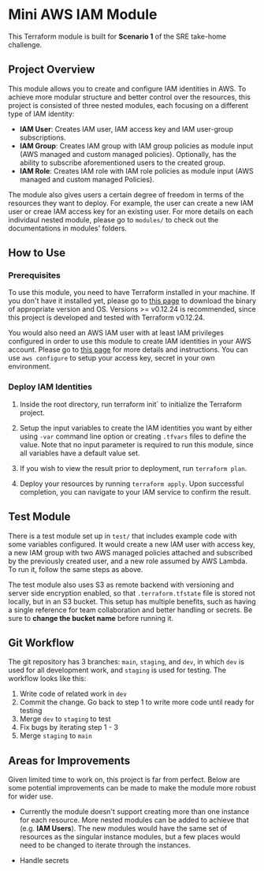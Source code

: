 # Mini AWS IAM Module

This Terraform module is built for **Scenario 1** of the SRE take-home challenge.

## Project Overview

This module allows you to create and configure IAM identities in AWS. To achieve more modular structure and better control over the resources, this project is consisted of three nested modules, each focusing on a different type of IAM identity:

- **IAM User**: Creates IAM user, IAM access key and IAM user-group subscriptions.
- **IAM Group**: Creates IAM group with IAM group policies as module input (AWS managed and custom managed policies). Optionally, has the ability to subscribe aforementioned users to the created group.
- **IAM Role**: Creates IAM role with IAM role policies as module input (AWS managed and custom managed Policies).

The module also gives users a certain degree of freedom in terms of the resources they want to deploy. For example, the user can create a new IAM user or creae IAM access key for an existing user. For more details on each individaul nested module, please go to `modules/` to check out the documentations in modules' folders.

## How to Use

### Prerequisites

To use this module, you need to have Terraform installed in your machine. If you don't have it installed yet, please go to [this page](https://releases.hashicorp.com/terraform/) to download the binary of appropriate version and OS. Versions >= v0.12.24 is recommended, since this project is developed and tested with Terraform v0.12.24.

You would also need an AWS IAM user with at least IAM privileges configured in order to use this module to create IAM identities in your AWS account. Please go to [this page](https://docs.aws.amazon.com/IAM/latest/UserGuide/getting-set-up.html) for more details and instructions. You can use `aws configure` to setup your access key, secret in your own environment.

### Deploy IAM Identities

1. Inside the root directory, run terraform init` to initialize the Terraform project.

2. Setup the input variables to create the IAM identities you want by either using `-var` command line option or creating `.tfvars` files to define the value. Note that no input parameter is required to run this module, since all variables have a default value set.

3. If you wish to view the result prior to deployment, run `terraform plan`.

4. Deploy your resources by running `terraform apply`. Upon successful completion, you can navigate to your IAM service to confirm the result.

## Test Module

There is a test module set up in `test/` that includes example code with some variables configured. It would create a new IAM user with access key, a new IAM group with two AWS managed policies attached and subscribed by the previously created user, and a new role assumed by AWS Lambda. To run it, follow the same steps as above.

The test module also uses S3 as remote backend with versioning and server side encryption enabled, so that `.terraform.tfstate` file is stored not locally, but in an S3 bucket. This setup has multiple benefits, such as having a single reference for team collaboration and better handling or secrets. Be sure to **change the bucket name** before running it.

## Git Workflow

The git repository has 3 branches: `main`, `staging`, and `dev`, in which `dev` is used for all development work, and `staging` is used for testing. The workflow looks like this:

1. Write code of related work in `dev`
2. Commit the change. Go back to step 1 to write more code until ready for testing
3. Merge `dev` to `staging` to test
4. Fix bugs by iterating step 1 - 3
5. Merge `staging` to `main`

## Areas for Improvements

Given limited time to work on, this project is far from perfect. Below are some potential improvements can be made to make the module more robust for wider use.

- Currently the module doesn't support creating more than one instance for each resource. More nested modules can be added to achieve that (e.g. **IAM Users**). The new modules would have the same set of resources as the singular instance modules, but a few places would need to be changed to iterate through the instances.

- Handle secrets